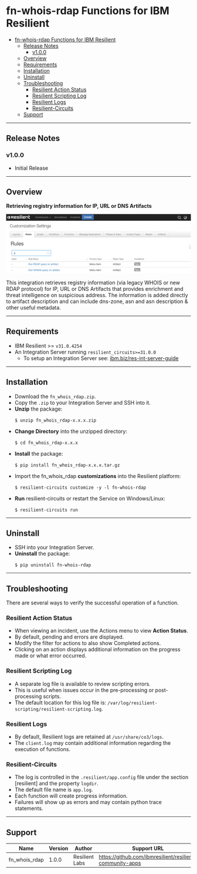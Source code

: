 
# fn-whois-rdap Functions for IBM Resilient

- [fn-whois-rdap Functions for IBM Resilient](#fn-whois-rdap-functions-for-ibm-resilient)
  - [Release Notes](#release-notes)
    - [v1.0.0](#v100)
  - [Overview](#overview)
  - [Requirements](#requirements)
  - [Installation](#installation)
  - [Uninstall](#uninstall)
  - [Troubleshooting](#troubleshooting)
    - [Resilient Action Status](#resilient-action-status)
    - [Resilient Scripting Log](#resilient-scripting-log)
    - [Resilient Logs](#resilient-logs)
    - [Resilient-Circuits](#resilient-circuits)
  - [Support](#support)

---

## Release Notes

### v1.0.0
* Initial Release

---

## Overview

**Retrieving registry information for IP, URL or DNS Artifacts**

 ![screenshot: main](./doc/screenshots/main.png)

This integration retrieves registry information (via legacy WHOIS or new RDAP protocol) for IP, URL or DNS Artifacts that provides enrichment and threat intelligence on suspicious address. The information is added directly to artifact description and can include dns-zone, asn and asn description & other useful metadata. 

---

## Requirements

* IBM Resilient >= `v31.0.4254`
* An Integration Server running `resilient_circuits>=31.0.0`
  * To setup an Integration Server see: [ibm.biz/res-int-server-guide](https://ibm.biz/res-int-server-guide)

---

## Installation
* Download the `fn_whois_rdap.zip`.
* Copy the `.zip` to your Integration Server and SSH into it.
* **Unzip** the package:
  ```
  $ unzip fn_whois_rdap-x.x.x.zip
  ```
* **Change Directory** into the unzipped directory:
  ```
  $ cd fn_whois_rdap-x.x.x
  ```
* **Install** the package:
  ```
  $ pip install fn_whois_rdap-x.x.x.tar.gz
  ```
* Import the fn_whois_rdap **customizations** into the Resilient platform:
  ```
  $ resilient-circuits customize -y -l fn-whois-rdap
  ```
* **Run** resilient-circuits or restart the Service on Windows/Linux:
  ```
  $ resilient-circuits run
  ```


---

## Uninstall
* SSH into your Integration Server.
* **Uninstall** the package:
  ```
  $ pip uninstall fn-whois-rdap
  ```

---

## Troubleshooting
There are several ways to verify the successful operation of a function.

### Resilient Action Status
* When viewing an incident, use the Actions menu to view **Action Status**.
* By default, pending and errors are displayed.
* Modify the filter for actions to also show Completed actions.
* Clicking on an action displays additional information on the progress made or what error occurred.

### Resilient Scripting Log
* A separate log file is available to review scripting errors.
* This is useful when issues occur in the pre-processing or post-processing scripts.
* The default location for this log file is: `/var/log/resilient-scripting/resilient-scripting.log`.

### Resilient Logs
* By default, Resilient logs are retained at `/usr/share/co3/logs`.
* The `client.log` may contain additional information regarding the execution of functions.

### Resilient-Circuits
* The log is controlled in the `.resilient/app.config` file under the section [resilient] and the property `logdir`.
* The default file name is `app.log`.
* Each function will create progress information.
* Failures will show up as errors and may contain python trace statements.

---

## Support
| Name | Version | Author | Support URL |
| ---- | ------- | ------ | ----------- |
| fn_whois_rdap | 1.0.0 | Resilient Labs | https://github.com/ibmresilient/resilient-community-apps |